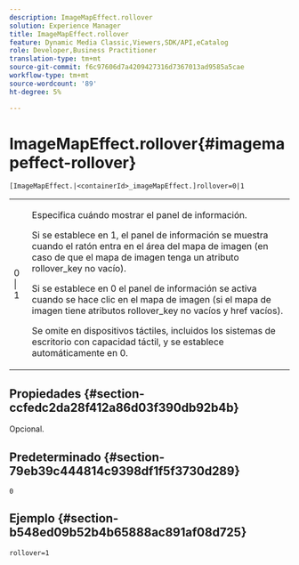 ```yaml
---
description: ImageMapEffect.rollover
solution: Experience Manager
title: ImageMapEffect.rollover
feature: Dynamic Media Classic,Viewers,SDK/API,eCatalog
role: Developer,Business Practitioner
translation-type: tm+mt
source-git-commit: f6c97606d7a4209427316d7367013ad9585a5cae
workflow-type: tm+mt
source-wordcount: '89'
ht-degree: 5%

---
```



# ImageMapEffect.rollover{#imagemapeffect-rollover}

`[ImageMapEffect.|<containerId>_imageMapEffect.]rollover=0|1`

<table id="table_2671D63442B54F659C32C4A3CC61DD7C"> 
 <tbody> 
  <tr> 
   <td colname="col1"> <p><span class="codeph"> 0 | 1</span> </p> </td> 
   <td colname="col2"> <p>Especifica cuándo mostrar el panel de información. </p> <p>Si se establece en <span class="codeph"> 1</span>, el panel de información se muestra cuando el ratón entra en el área del mapa de imagen (en caso de que el mapa de imagen tenga un atributo <span class="codeph"> rollover_key</span> no vacío). </p> <p>Si se establece en <span class="codeph"> 0</span> el panel de información se activa cuando se hace clic en el mapa de imagen (si el mapa de imagen tiene atributos <span class="codeph"> rollover_key</span> no vacíos y <span class="codeph"> href</span> vacíos). </p> <p> Se omite en dispositivos táctiles, incluidos los sistemas de escritorio con capacidad táctil, y se establece automáticamente en <span class="codeph"> 0</span>. </p> </td> 
  </tr> 
 </tbody> 
</table>

## Propiedades {#section-ccfedc2da28f412a86d03f390db92b4b}

Opcional.

## Predeterminado {#section-79eb39c444814c9398df1f5f3730d289}

`0`

## Ejemplo {#section-b548ed09b52b4b65888ac891af08d725}

`rollover=1`
